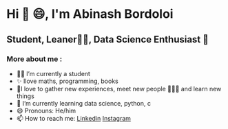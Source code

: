# Hi 👋 :smile:, I'm Abinash Bordoloi

## Student, Leaner:technologist:, Data Science Enthusiast :monocle_face: 

### More about me :
- 👨‍🎓 I’m currently a student 
- ✨ Ilove maths, programming, books
- 🚀I love to gather new experiences, meet new people 🧑‍🤝‍🧑 and learn new things
- 🌱 I’m currently learning  data science, python, c
- 😄 Pronouns: He/him
- 📫 How to reach me: [Linkedin](https://www.linkedin.com/in/abinash07/)    [Instagram](https://www.instagram.com/abinash_bordoloi07/)
                                                       
